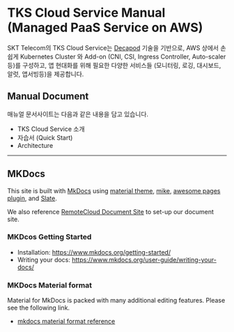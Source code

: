 
# TKS Cloud Service Manual (Managed PaaS Service on AWS)

SKT Telecom의 TKS Cloud Service는 [Decapod][decapod] 기술을 기반으로, AWS 상에서 손쉽게 Kubernetes Cluster 와 Add-on (CNI, CSI, Ingress Controller, Auto-scaler등)를 구성하고, 앱 현대화를 위해 필요한 다양한 서비스들 (모니터링, 로깅, 대시보드, 알럿, 앱서빙등)을 제공합니다. 

## Manual Document
매뉴얼 문서사이트는 다음과 같은 내용을 담고 있습니다.

- TKS Cloud Service 소개
- 자습서 (Quick Start)
- Architecture

---
## MKDocs
This site is built with [MkDocs][mkdocs] using [material theme][material-theme],  [mike][mike], [awesome pages plugin][awesome-pages-plugin], and [Slate][slate].

We also reference [RemoteCloud Document Site][remotecloud-docs] to set-up our document site.

### MKDcos Getting Started

- Installation: https://www.mkdocs.org/getting-started/
- Writing your docs: https://www.mkdocs.org/user-guide/writing-your-docs/

### MKDocs Material format 

Material for MkDocs is packed with many additional editing features. Please see the following link.

- [mkdocs material format reference](https://squidfunk.github.io/mkdocs-material/reference/)



[mkdocs]: https://github.com/mkdocs/mkdocs
[material-theme]: https://squidfunk.github.io/mkdocs-material/
[mike]: https://github.com/jimporter/mike
[slate]: https://github.com/slatedocs/slate
[awesome-pages-plugin]: https://github.com/lukasgeiter/mkdocs-awesome-pages-plugin
[remotecloud-docs]: https://github.com/RemoteCloud/public-documentation
[decapod]: https://github.com/openinfradev/decapod-docs